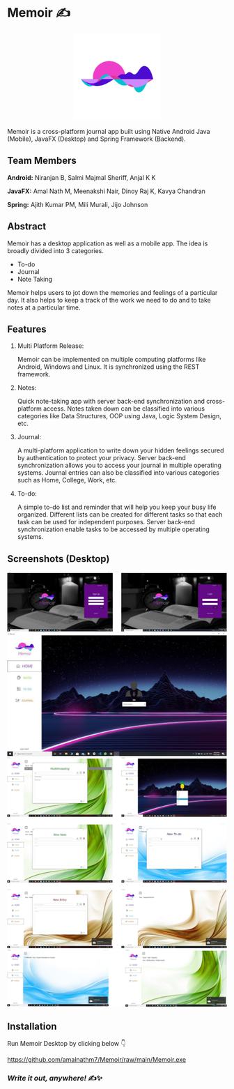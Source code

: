 # Memoir ✍

<div align="center">
  <img src="src/memoir/logo.png" width="200">
</div>

Memoir is a cross-platform journal app built using Native Android Java (Mobile), JavaFX (Desktop) and Spring Framework (Backend).

## Team Members

__Android:__ Niranjan B, Salmi Majmal Sheriff, Anjal K K

__JavaFX:__ Amal Nath M, Meenakshi Nair, Dinoy Raj K, Kavya Chandran

__Spring:__ Ajith Kumar PM, Mili Murali, Jijo Johnson

## Abstract
Memoir has a desktop application as well as a mobile app.
The idea is broadly divided into 3 categories.
- To-do
- Journal
- Note Taking

Memoir helps users to jot down the memories and feelings of a particular day. It also
helps to keep a track of the work we need to do and to take notes at a particular time.

## Features
1. Multi Platform Release:

    Memoir can be implemented on multiple computing platforms like Android,
Windows and Linux. It is synchronized using the REST framework.

2. Notes:

    Quick note-taking app with server back-end synchronization and cross-platform
access. Notes taken down can be classified into various categories like Data Structures, OOP
using Java, Logic System Design, etc.

3. Journal:

    A multi-platform application to write down your hidden feelings secured by
authentication to protect your privacy. Server back-end synchronization allows you to access your journal in multiple
operating systems. Journal entries can also be classified into various categories such as Home, College,
Work, etc.

4. To-do:

    A simple to-do list and reminder that will help you keep your busy life organized. 
Different lists can be created for different tasks so that each task can be used for
independent purposes. Server back-end synchronization enable tasks to be accessed by multiple operating
systems.

## Screenshots (Desktop)
<img src="screenshots/1.jpg"> <img src="screenshots/2.jpg"> 
<img src="screenshots/3.jpg"> <img src="screenshots/4.jpg"> 

## Installation

Run Memoir Desktop by clicking below 👇

https://github.com/amalnathm7/Memoir/raw/main/Memoir.exe

### _Write it out, anywhere!_ ✍✨
